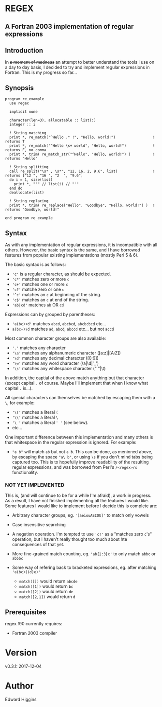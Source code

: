 # REGEX
## A Fortran 2003 implementation of regular expressions

## Introduction
In ~~a moment of madness~~ an attempt to better understand the tools I use on
a day to day basis, I decided to try and implement regular expressions in
Fortran. This is my progress so far...

## Synopsis

```Fortran
program re_example
  use regex

  implicit none

  character(len=3), allocatable :: list(:)
  integer :: i

  ! String matching
  print *, re_match("^Hello .* !", "Hello, world!")                 ! returns T
  print *, re_match("^Hello \s+ world", "Hello, world!")            ! returns F, no comma
  print *, trim( re_match_str("^Hello", "Hello, world!") )          ! returns "Hello"

  ! String splitting
  call re_split("\s* , \s*", "12, 16, 2, 9.6", list)                ! returns ["12 ", "16 ", "2  ", "9.6"]
  do i = 1, size(list)
    print *, "'" // list(i) // "'"
  end do
  deallocate(list)

  ! String replacing
  print *, trim( re_replace("Hello", "Goodbye", "Hello, world!") )  ! returns "Goodbye, world!"

end program re_example
```

## Syntax

As with any implementation of regular expressions, it is incompatible with all
others. However, the basic syntax is the same, and I have borrowed features from
popular existing implementations (mostly Perl 5 & 6).

The basic syntax is as follows:
  * `'c'` is a regular character, as should be expected.
  * `'c*'` matches zero or more `c`
  * `'c+'` matches one or more `c`
  * `'c?'` matche  zero or one `c`
  * `'^c'` matches an `c` at beginning of the string.
  * `'c$'` matches an `c` at end of the string.
  * `'ab|cd'` matches `ab` OR `cd`

Expressions can by grouped by parentheses:
  * `'a(bc)+d'` matches `abcd`, `abcbcd`, `abcbcbcd` etc...
  * `a(bc+)?d` matches `ad`, `abcd`, `abccd` etc... but not `accd`

Most common character groups are also available:
  * `'.'` matches any character
  * `'\a'` matches any alphanumeric character ([a:z]|[A:Z])
  * `'\d'` matches any decimal character ([0:9])
  * `'\w'` matches any word character (\a|\d|'_')
  * `'\s'` matches any whitespace character (" "|\t)

In addition, the captial of the above match anything but that character (except
capital `.` of course. Maybe I'll implement that when I know what capital `.`
is...).  

All special characters can themselves be matched by escaping them with a `\`,
for example:
  * `'\('` matches a literal `(` 
  * `'\\'` matches a literal `\`
  * `'\ '` matches a literal `' '` (see below).
  * etc...

One important difference between this implementation and many others is that
whitespace in the regular expression is ignored. For example:
 * `"a b"` will match `ab` but not `a b`. 
This can be done, as menioned above, by escaping the space `"a\ b"`, or using
`\s` if you don't mind tabs being captured too. This is to hopefully improve
readability of the resulting regular expressions, and was borrowed from Perl's
`/<regex>/x` functionality.

### NOT YET IMPLEMENTED
This is, (and will continue to be for a while I'm afraid), a work in progress.
As a result, I have not finished implementing all the features I would like.
Some features I would like to implement before I decide this is complete are:
  * Arbitrary character groups, eg. `'[aeiouAEIOU]'` to match only vowels
  * Case insensitive searching
  * A negation operation. I'm tempted to use `'c!'` as a "matches zero `c`'s"
    operation, but I haven't really thought too much about hte consequences of
    that yet.
  * More fine-grained match counting, eg. `'ab{2:3}c'` to only match `abbc` or `abbbc`

  * Some way of refering back to bracketed expressions, eg. after matching `'a(bc)((d)e)'`
      * `match([])` would return `abcde`
      * `match([1])` would return `bc`
      * `match([2])` would return `de`
      * `match([2,1])` would return `d`

## Prerequisites
regex.f90 currently requires:

  * Fortran 2003 compiler

# Version
v0.3.1: 2017-12-04

# Author
Edward Higgins
